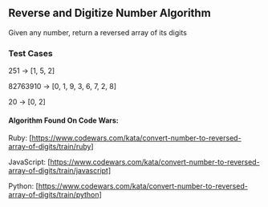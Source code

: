## Reverse and Digitize Number Algorithm
Given any number, return a reversed array of its digits

### Test Cases

251 -> [1, 5, 2]

82763910 -> [0, 1, 9, 3, 6, 7, 2, 8]

20 -> [0, 2]

#### Algorithm Found On Code Wars:
Ruby:
[https://www.codewars.com/kata/convert-number-to-reversed-array-of-digits/train/ruby]

JavaScript:
[https://www.codewars.com/kata/convert-number-to-reversed-array-of-digits/train/javascript]

Python:
[https://www.codewars.com/kata/convert-number-to-reversed-array-of-digits/train/python]